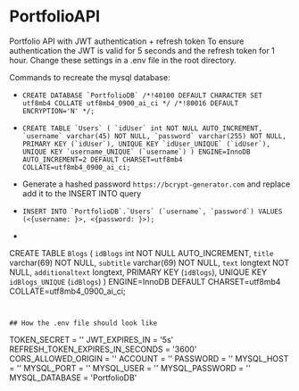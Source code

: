# PortfolioAPI
Portfolio API with JWT authentication + refresh token
To ensure authentication the JWT is valid for 5 seconds and the refresh token for 1 hour.
Change these settings in a .env file in the root directory.

Commands to recreate the mysql database: 
- ``` CREATE DATABASE `PortfolioDB` /*!40100 DEFAULT CHARACTER SET utf8mb4 COLLATE utf8mb4_0900_ai_ci */ /*!80016 DEFAULT ENCRYPTION='N' */; ```

- ```CREATE TABLE `Users` (
  `idUser` int NOT NULL AUTO_INCREMENT,
  `username` varchar(45) NOT NULL,
  `password` varchar(255) NOT NULL,
  PRIMARY KEY (`idUser`),
  UNIQUE KEY `idUser_UNIQUE` (`idUser`),
  UNIQUE KEY `username_UNIQUE` (`username`)
) ENGINE=InnoDB AUTO_INCREMENT=2 DEFAULT CHARSET=utf8mb4 COLLATE=utf8mb4_0900_ai_ci; ```
- Generate a hashed password ```https://bcrypt-generator.com``` and replace add it to the INSERT INTO query
- ``` INSERT INTO `PortfolioDB`.`Users`
(`username`,
`password`)
VALUES
(<{username: }>,
<{password: }>); ```

- ```
CREATE TABLE `Blogs` (
  `idBlogs` int NOT NULL AUTO_INCREMENT,
  `title` varchar(69) NOT NULL,
  `subtitle` varchar(69) NOT NULL,
  `text` longtext NOT NULL,
  `additionaltext` longtext,
  PRIMARY KEY (`idBlogs`),
  UNIQUE KEY `idBlogs_UNIQUE` (`idBlogs`)
) ENGINE=InnoDB DEFAULT CHARSET=utf8mb4 COLLATE=utf8mb4_0900_ai_ci;

```


## How the .env file should look like
```
TOKEN_SECRET = ''
JWT_EXPIRES_IN = '5s'
REFRESH_TOKEN_EXPIRES_IN_SECONDS = '3600'
CORS_ALLOWED_ORIGIN = ''
ACCOUNT = ''
PASSWORD = ''
MYSQL_HOST = ''
MYSQL_PORT = ''
MYSQL_USER = ''
MYSQL_PASSWORD = ''
MYSQL_DATABASE = 'PortfolioDB'
```
